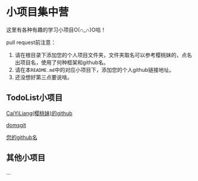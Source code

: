 # 小项目集中营

这里有各种有趣的学习小项目O(∩_∩)O哈！

pull request前注意：
 1. 请在根目录下添加您的个人项目文件夹，文件夹取名可以参考樱桃妹的，点名出项目名，使用了何种框架和github名。
 2. 请在本`README.md`中的对应小项目下，添加您的个人github链接地址。
 3. 还没想好第三点要说啥。

## TodoList小项目

[CaiYiLiang(樱桃妹)的github](https://github.com/CaiYiLiang)

[domsgit](https://github.com/domsgit)

[您的github名](您的github地址)

## 其他小项目

...


